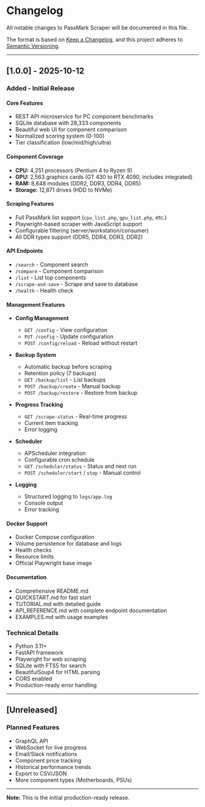 # Changelog

All notable changes to PassMark Scraper will be documented in this file.

The format is based on [Keep a Changelog](https://keepachangelog.com/en/1.0.0/),
and this project adheres to [Semantic Versioning](https://semver.org/spec/v2.0.0.html).

---

## [1.0.0] - 2025-10-12

### Added - Initial Release

#### Core Features
- REST API microservice for PC component benchmarks
- SQLite database with 28,333 components
- Beautiful web UI for component comparison
- Normalized scoring system (0-100)
- Tier classification (low/mid/high/ultra)

#### Component Coverage
- **CPU:** 4,251 processors (Pentium 4 to Ryzen 9)
- **GPU:** 2,563 graphics cards (GT 430 to RTX 4090, includes integrated)
- **RAM:** 8,648 modules (DDR2, DDR3, DDR4, DDR5)
- **Storage:** 12,871 drives (HDD to NVMe)

#### Scraping Features
- Full PassMark list support (`cpu_list.php`, `gpu_list.php`, etc.)
- Playwright-based scraper with JavaScript support
- Configurable filtering (server/workstation/consumer)
- All DDR types support (DDR5, DDR4, DDR3, DDR2)

#### API Endpoints
- `/search` - Component search
- `/compare` - Component comparison
- `/list` - List top components
- `/scrape-and-save` - Scrape and save to database
- `/health` - Health check

#### Management Features
- **Config Management**
  - `GET /config` - View configuration
  - `PUT /config` - Update configuration
  - `POST /config/reload` - Reload without restart

- **Backup System**
  - Automatic backup before scraping
  - Retention policy (7 backups)
  - `GET /backup/list` - List backups
  - `POST /backup/create` - Manual backup
  - `POST /backup/restore` - Restore from backup

- **Progress Tracking**
  - `GET /scrape-status` - Real-time progress
  - Current item tracking
  - Error logging

- **Scheduler**
  - APScheduler integration
  - Configurable cron schedule
  - `GET /scheduler/status` - Status and next run
  - `POST /scheduler/start` / `stop` - Manual control

- **Logging**
  - Structured logging to `logs/app.log`
  - Console output
  - Error tracking

#### Docker Support
- Docker Compose configuration
- Volume persistence for database and logs
- Health checks
- Resource limits
- Official Playwright base image

#### Documentation
- Comprehensive README.md
- QUICKSTART.md for fast start
- TUTORIAL.md with detailed guide
- API_REFERENCE.md with complete endpoint documentation
- EXAMPLES.md with usage examples

### Technical Details
- Python 3.11+
- FastAPI framework
- Playwright for web scraping
- SQLite with FTS5 for search
- BeautifulSoup4 for HTML parsing
- CORS enabled
- Production-ready error handling

---

## [Unreleased]

### Planned Features
- GraphQL API
- WebSocket for live progress
- Email/Slack notifications
- Component price tracking
- Historical performance trends
- Export to CSV/JSON
- More component types (Motherboards, PSUs)

---

**Note:** This is the initial production-ready release.

